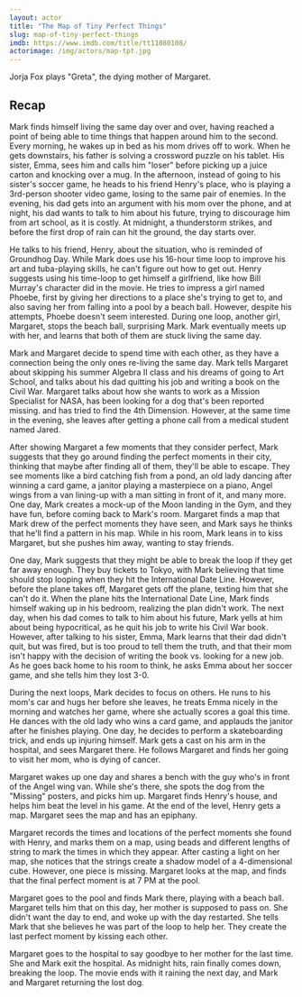 ```yaml
---
layout: actor
title: "The Map of Tiny Perfect Things"
slug: map-of-tiny-perfect-things
imdb: https://www.imdb.com/title/tt11080108/
actorimage: /img/actors/map-tpt.jpg
---
```


Jorja Fox plays "Greta", the dying mother of Margaret.

## Recap

Mark finds himself living the same day over and over, having reached a point of being able to time things that happen around him to the second. Every morning, he wakes up in bed as his mom drives off to work. When he gets downstairs, his father is solving a crossword puzzle on his tablet. His sister, Emma, sees him and calls him "loser" before picking up a juice carton and knocking over a mug. In the afternoon, instead of going to his sister's soccer game, he heads to his friend Henry's place, who is playing a 3rd-person shooter video game, losing to the same pair of enemies. In the evening, his dad gets into an argument with his mom over the phone, and at night, his dad wants to talk to him about his future, trying to discourage him from art school, as it is costly. At midnight, a thunderstorm strikes, and before the first drop of rain can hit the ground, the day starts over.

He talks to his friend, Henry, about the situation, who is reminded of Groundhog Day. While Mark does use his 16-hour time loop to improve his art and tuba-playing skills, he can't figure out how to get out. Henry suggests using his time-loop to get himself a girlfriend, like how Bill Murray's character did in the movie. He tries to impress a girl named Phoebe, first by giving her directions to a place she's trying to get to, and also saving her from falling into a pool by a beach ball. However, despite his attempts, Phoebe doesn't seem interested. During one loop, another girl, Margaret, stops the beach ball, surprising Mark. Mark eventually meets up with her, and learns that both of them are stuck living the same day.

Mark and Margaret decide to spend time with each other, as they have a connection being the only ones re-living the same day. Mark tells Margaret about skipping his summer Algebra II class and his dreams of going to Art School, and talks about his dad quitting his job and writing a book on the Civil War. Margaret talks about how she wants to work as a Mission Specialist for NASA, has been looking for a dog that's been reported missing. and has tried to find the 4th Dimension. However, at the same time in the evening, she leaves after getting a phone call from a medical student named Jared.

After showing Margaret a few moments that they consider perfect, Mark suggests that they go around finding the perfect moments in their city, thinking that maybe after finding all of them, they'll be able to escape. They see moments like a bird catching fish from a pond, an old lady dancing after winning a card game, a janitor playing a masterpiece on a piano, Angel wings from a van lining-up with a man sitting in front of it, and many more. One day, Mark creates a mock-up of the Moon landing in the Gym, and they have fun, before coming back to Mark's room. Margaret finds a map that Mark drew of the perfect moments they have seen, and Mark says he thinks that he'll find a pattern in his map. While in his room, Mark leans in to kiss Margaret, but she pushes him away, wanting to stay friends.

One day, Mark suggests that they might be able to break the loop if they get far away enough. They buy tickets to Tokyo, with Mark believing that time should stop looping when they hit the International Date Line. However, before the plane takes off, Margaret gets off the plane, texting him that she can't do it. When the plane hits the International Date Line, Mark finds himself waking up in his bedroom, realizing the plan didn't work. The next day, when his dad comes to talk to him about his future, Mark yells at him about being hypocritical, as he quit his job to write his Civil War book. However, after talking to his sister, Emma, Mark learns that their dad didn't quit, but was fired, but is too proud to tell them the truth, and that their mom isn't happy with the decision of writing the book vs. looking for a new job. As he goes back home to his room to think, he asks Emma about her soccer game, and she tells him they lost 3-0.

During the next loops, Mark decides to focus on others. He runs to his mom's car and hugs her before she leaves, he treats Emma nicely in the morning and watches her game, where she actually scores a goal this time. He dances with the old lady who wins a card game, and applauds the janitor after he finishes playing. One day, he decides to perform a skateboarding trick, and ends up injuring himself. Mark gets a cast on his arm in the hospital, and sees Margaret there. He follows Margaret and finds her going to visit her mom, who is dying of cancer.

Margaret wakes up one day and shares a bench with the guy who's in front of the Angel wing van. While she's there, she spots the dog from the "Missing" posters, and picks him up. Margaret finds Henry's house, and helps him beat the level in his game. At the end of the level, Henry gets a map. Margaret sees the map and has an epiphany.

Margaret records the times and locations of the perfect moments she found with Henry, and marks them on a map, using beads and different lengths of string to mark the times in which they appear. After casting a light on her map, she notices that the strings create a shadow model of a 4-dimensional cube. However, one piece is missing. Margaret looks at the map, and finds that the final perfect moment is at 7 PM at the pool.

Margaret goes to the pool and finds Mark there, playing with a beach ball. Margaret tells him that on this day, her mother is supposed to pass on. She didn't want the day to end, and woke up with the day restarted. She tells Mark that she believes he was part of the loop to help her. They create the last perfect moment by kissing each other.

Margaret goes to the hospital to say goodbye to her mother for the last time. She and Mark exit the hospital. As midnight hits, rain finally comes down, breaking the loop. The movie ends with it raining the next day, and Mark and Margaret returning the lost dog.

